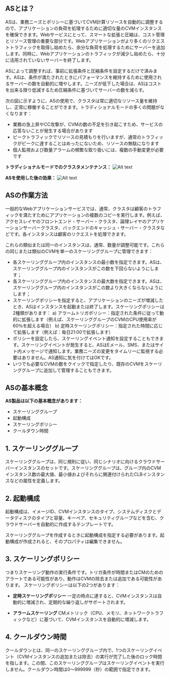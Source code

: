 ## ASとは？

ASは、業務ニーズとポリシーに基づいてCVM計算リソースを自動的に調整するので、アプリケーションの負荷を処理するために適切な量のCVMインスタンスを確保できます。Webサービスにとって、スマートな拡張と圧縮は、コスト管理とリソース管理の重要な部分です。Webアプリケーションがより多くのリクエストトラフィックを取得し始めたら、余分な負荷を処理するためにサーバーを追加します。同時に、Webアプリケーションのトラフィックが減少し始めたら、十分に活用されていないサーバーを終了します。

ASによって調整すれば、事前に拡張条件と圧縮条件を設定するだけで済みます。ASは、条件が満たされたときにパフォーマンスを維持するために使用されるサーバーの数を自動的に増やします。ニーズが低下した場合は、ASはコストを出来る限り低減するため圧縮条件に基づいてサーバーの数を減らす。

次の図に示すように、ASの使用で、クラスタは常に適切なリソース量を維持し、正常に稼働することができます。トラディショナルモードの多くの問題がなくなります： 
 - 業務の急上昇やCC攻撃が、CVMの数の不足を引き起こすため、サービスの応答ないことが発生する場合があります
 - ピークトラフィックでリソースの見積もりを行いますが、通常のトラフィックがピークに達することはめったにないため、リソースの無駄になります
 - 個人監視および数量アラームの頻繁な取り扱いには、複数の手動変更が必要です

**トラディショナルモードでのクラスタメンテナンス：**
![Alt text](https://mc.qcloudimg.com/static/img/dad472d890863fea889cea359de94c28/image.jpg)

**ASを使用した後の効果：**
![Alt text](https://mc.qcloudimg.com/static/img/5ca21d066ffffe9093a6796e3739325b/AS.jpg)


## ASの作業方法

一般的なWebアプリケーションサービスでは、通常、クラスタは顧客のトラフィックを満たすためにアプリケーションの複数のコピーを実行します。例えば、アクセスレイヤのフロントエンド・サーバー・クラスタ、論理レイヤのアプリケーションサーバークラスタ、バックエンドのキャッシュ・サーバー・クラスタなどです。各インスタンスは顧客のリクエストを処理できます。

これらの類似または同一のインスタンスは、通常、数量が調整可能です。これらの同じまたは類似のCVMを単一のスケーリンググループに管理できます：

- 各スケーリンググループ内のインスタンスの最小数を指定できます。ASは、スケーリンググループ内のインスタンスがこの数を下回らないようにします；
- 各スケーリンググループ内のインスタンスの最大数を指定できます。ASは、スケーリンググループ内のインスタンスがこの数より大きくならないようにします；
- スケーリングポリシーを指定すると、アプリケーションのニーズが増減したとき、ASはインスタンスを起動または終了します。スケーリングポリシーは2種類があります：
   a) アラームトリガポリシー：指定された条件に従って動的に拡張します（例えば、スケーリンググループのCVMのCPU使用率が60％を超える場合）
   b) 定時スケーリングポリシー：指定された時間に応じて拡張します（例えば：毎日21:00で拡張します） 
- ポリシーを設定したら、スケーリングイベント通知を設定することもできます。スケーリングイベントが発生すると、ASはEメール、SMS、またはサイト内メッセージで通知します。業務ニーズの変更をタイムリーに監視する必要はありません。AS通知に気を付けてはOKです。
- いつでも必要なCVMの数をクイックで指定したり、既存のCVMをスケーリンググループに追加して管理することもできます。

## ASの基本概念

**AS製品は以下の基本概念があります：**

- スケーリンググループ
- 起動構成
- スケーリングポリシー
- クールダウン時間


## 1. スケーリンググループ
スケーリンググループは、同じ規則に従い、同じシナリオに向けるクラウドサーバーインスタンスのセットです。スケーリンググループは、グループ内のCVMインスタンス数の最大値、最小値およびそれらに関連付けられたCLBインスタンスなどの属性を定義します。

## 2. 起動構成
起動構成は、イメージID、CVMインスタンスのタイプ、システムディスクとデータディスクのタイプと容量、キーペア、セキュリティグループなどを含む、クラウドサーバーを自動的に作成するテンプレートです。

スケーリンググループを作成するときに起動構成を指定する必要があります。起動構成が作成されると、そのプロパティは編集できません。

## 3. スケーリングポリシー
つまりスケーリング動作の実行条件です。トリガ条件が時間またはCMのためのアラートである可能性があり、動作はCVMの除去または追加である可能性があります。
スケーリングポリシーは以下の2つがあります：

- **定時スケーリングポリシー**
一定の時点に達すると、CVMインスタンスは自動的に増減され、定期的な繰り返しがサポートされます。

- **アラームスケーリング**
CMメトリック（CPU、メモリ、ネットワークトラフィックなど）に基づいて、CVMインスタンスを自動的に増減します。

## 4. クールダウン時間
クールダウンとは、同一のスケーリンググループ内で、1つのスケーリングイベント（CVMインスタンスの追加または除去）の実行が完了した後のロック時間を指します。この間、このスケーリンググループはスケーリングイベントを実行しません。クールダウン時間は0〜999999（秒）の範囲で指定できます。

